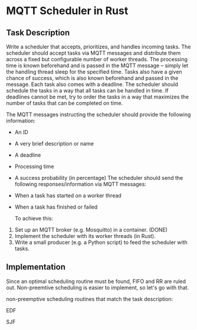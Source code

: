 # MQTT Scheduler in Rust

## Task Description
Write a scheduler that accepts, prioritizes, and handles incoming tasks. The scheduler should
accept tasks via MQTT messages and distribute them across a fixed but configurable number of
worker threads. The processing time is known beforehand and is passed in the MQTT message –
simply let the handling thread sleep for the specified time. Tasks also have a given chance of
success, which is also known beforehand and passed in the message.
Each task also comes with a deadline. The scheduler should schedule the tasks in a way that all
tasks can be handled in time. If deadlines cannot be met, try to order the tasks in a way that
maximizes the number of tasks that can be completed on time.


The MQTT messages instructing the scheduler should provide the following information:
- An ID
- A very brief description or name
- A deadline
- Processing time
- A success probability (in percentage)
  The scheduler should send the following responses/information via MQTT messages:
- When a task has started on a worker thread
- When a task has finished or failed


  To achieve this:
1. Set up an MQTT broker (e.g. Mosquitto) in a container. (DONE)
2. Implement the scheduler with its worker threads (in Rust).
3. Write a small producer (e.g. a Python script) to feed the scheduler with tasks.

## Implementation

Since an optimal scheduling routine must be found, FIFO and RR are ruled out.
Non-preemtive scheduling is easier to implement, so let's go with that.

non-preemptive scheduling routines that match the task description:

EDF

SJF